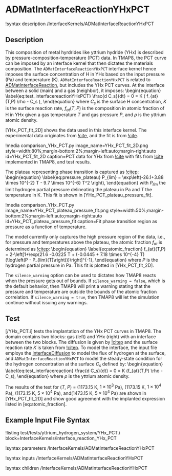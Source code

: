 # ADMatInterfaceReactionYHxPCT

!syntax description /InterfaceKernels/ADMatInterfaceReactionYHxPCT

## Description

This composition of metal hyrdrides like yttrium hydride (YHx) is described by pressure-composition-temperature (PCT) data.
In TMAP8, the PCT curve can be imposed by an interface kernel that then dictates the materials composition.
The `ADMatInterfaceReactionYHxPCT` interface kernel hence imposes the surface concentration of H in YHx based on the input pressure (Pa) and temperature (K). `ADMatInterfaceReactionYHxPCT` is related to [ADMatInterfaceReaction](ADMatInterfaceReaction.md), but includes the YHx PCT curves.
 At the interface between a solid (main) and a gas (neighbor), it imposes:
\begin{equation} \label{eq:test_interfacereactionYHxPCT}
\frac{d C_s}{dt} = 0 = K ( f_{at}(T,P) \rho - C_s ),
\end{equation}
where $C_s$ is the surface H concentration,
$K$ is the surface reaction rate,
$f_{at}(T,P)$ is the composition in atomic fraction of H in YHx given a gas temperature $T$ and gas pressure $P$,
and $\rho$ is the yttrium atomic density.

[YHx_PCT_fit_2D] shows the data used in this interface kernel. The experimental data originates from [!cite](Lundin_1962), and the fit is from [!cite](Matthews2021SWIFT).

!media comparison_YHx_PCT.py
       image_name=YHx_PCT_fit_2D.png
       style=width:80%;margin-bottom:2%;margin-left:auto;margin-right:auto
       id=YHx_PCT_fit_2D
       caption=PCT data for YHx from [!cite](Lundin_1962) with fits from [!cite](Matthews2021SWIFT) implemented in TMAP8, and test results.

The plateau representing phase transition is captured as [!citep](Matthews2021SWIFT):
\begin{equation} \label{eq:pressure_plateau}
P_{lim} = \exp\left(-26.1+3.88 \times 10^{-2} T - 9.7 \times 10^{-6} T^2 \right),
\end{equation}
with $P_{lim}$ the limit hydrogen partial pressure delineating the plateau in Pa and $T$ the temperature in K.
This fit is shown in [YHx_PCT_plateau_pressure_fit].

!media comparison_YHx_PCT.py
       image_name=YHx_PCT_plateau_pressure_fit.png
       style=width:50%;margin-bottom:2%;margin-left:auto;margin-right:auto
       id=YHx_PCT_plateau_pressure_fit
       caption=Fit phase transition region as pressure as a function of temperature.

The model currently only captures the high pressure region of the data, i.e., for pressure and temperatures above the plateau, the atomic fraction $f_{at}$ is determined as [!citep](Matthews2021SWIFT):
\begin{equation} \label{eq:atomic_fraction}
f_{at}(T,P) = 2-\left[1+\exp(21.6 -0.0225 T + (-0.0445 + 7.18 \times 10^{-4} T) (\log\left(P - P_{lim}(T)\right)))\right]^{-1},
\end{equation}
where $P$ is the hydrogen partial pressure in Pa. This fit is plotted in [YHx_PCT_fit_2D].

The `silence_warning` option can be used to dictates how TMAP8 reacts when the pressure gets out of bounds.
If `silence_warning = false`, which is the default behavior, then TMAP8 will print a warning stating that the pressure and temperature are outside the bounds of the atomic fraction correlation.
If `silence_warning = true`, then TMAP8 will let the simulation continue without issuing any warnings.

## Test

[/YHx_PCT.i] tests the implantation of the YHx PCT curves in TMAP8.
The domain contains two blocks: gas (left) and YHx (right) with an interface between the two blocks.
The diffusion is given by [!citep](MAJER2002438) and the surface reaction rate $K$ is taken from [!citep](FISHER19841536).
To model the interface, the input file employs the [InterfaceDiffusion](InterfaceDiffusion.md) to model the flux of hydrogen at the surface, and `ADMatInterfaceReactionYHxPCT` to model the steady-state condition for the hydrogen concentration at the surface $C_s$ defined by:
\begin{equation} \label{eq:test_interfacereaction}
\frac{d C_s}{dt} = 0 = K (f_{at}(T,P) \rho - C_s),
\end{equation}
where $\rho$ is the yttrium atomic density.

The results of the test for ($T$, $P$) = (1173.15 K, $1 \times 10^{3}$ Pa), (1173.15 K, $1 \times 10^{4}$ Pa), (1173.15 K, $5 \times 10^{4}$ Pa), and(1473.15 K, $5 \times 10^{4}$ Pa) are shown in [YHx_PCT_fit_2D] and show good agreement with the implanted expression listed in [eq:atomic_fraction].

## Example Input File Syntax

!listing test/tests/yttrium_hydrogen_system/YHx_PCT.i block=InterfaceKernels/interface_reaction_YHx_PCT

!syntax parameters /InterfaceKernels/ADMatInterfaceReactionYHxPCT

!syntax inputs /InterfaceKernels/ADMatInterfaceReactionYHxPCT

!syntax children /InterfaceKernels/ADMatInterfaceReactionYHxPCT

